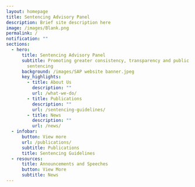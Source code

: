 ```yaml
---
layout: homepage
title: Sentencing Advisory Panel
description: Brief site description here
image: /images/Blank.png
permalink: /
notification: ""
sections:
  - hero:
      title: Sentencing Advisory Panel
      subtitle: Promoting greater consistency, transparency and public awareness in
        sentencing
      background: /images/SAP website banner.jpeg
      key_highlights:
        - title: About Us
          description: ""
          url: /what-we-do/
        - title: Publications
          description: ""
          url: /sentencing-guidelines/
        - title: News
          description: ""
          url: /news/
  - infobar:
      button: View more
      url: /publications/
      subtitle: Publications
      title: Sentencing Guidelines
  - resources:
      title: Announcements and Speeches
      button: View More
      subtitle: News
---
```



